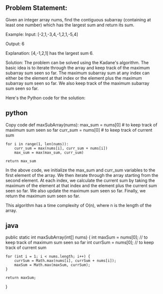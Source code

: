 ## Problem Statement:
Given an integer array nums, find the contiguous subarray (containing at least one number) which has the largest sum and return its sum.

Example:
Input: [-2,1,-3,4,-1,2,1,-5,4]

Output: 6

Explanation: [4,-1,2,1] has the largest sum 6.

Solution:
The problem can be solved using the Kadane's algorithm. The basic idea is to iterate through the array and keep track of the maximum subarray sum seen so far. The maximum subarray sum at any index can either be the element at that index or the element plus the maximum subarray sum seen so far. We also keep track of the maximum subarray sum seen so far.

Here's the Python code for the solution:

## python
Copy code
def maxSubArray(nums):
    max_sum = nums[0]  # to keep track of maximum sum seen so far
    curr_sum = nums[0]  # to keep track of current sum
    
    for i in range(1, len(nums)):
        curr_sum = max(nums[i], curr_sum + nums[i])
        max_sum = max(max_sum, curr_sum)
        
    return max_sum
In the above code, we initialize the max_sum and curr_sum variables to the first element of the array. We then iterate through the array starting from the second element. At each index, we calculate the current sum by taking the maximum of the element at that index and the element plus the current sum seen so far. We also update the maximum sum seen so far. Finally, we return the maximum sum seen so far.

This algorithm has a time complexity of O(n), where n is the length of the array.

## java
public static int maxSubArray(int[] nums) {
    int maxSum = nums[0]; // to keep track of maximum sum seen so far
    int currSum = nums[0]; // to keep track of current sum

    for (int i = 1; i < nums.length; i++) {
        currSum = Math.max(nums[i], currSum + nums[i]);
        maxSum = Math.max(maxSum, currSum);
    }

    return maxSum;
}
